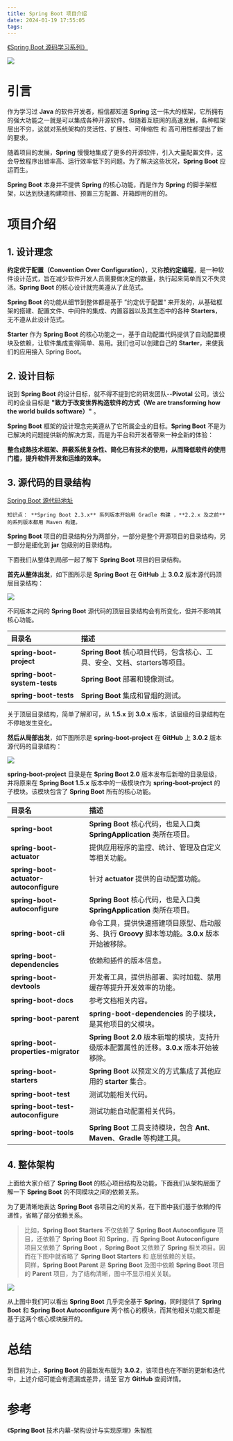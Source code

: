 ```yaml
---
title: Spring Boot 项目介绍
date: 2024-01-19 17:55:05
tags:
---
```



[《Spring Boot 源码学习系列》](https://blog.csdn.net/u012855229/category_12387912.html)

![](/images/spring-boot-logo.png)


# 引言

作为学习过 **Java** 的软件开发者，相信都知道 **Spring** 这一伟大的框架，它所拥有的强大功能之一就是可以集成各种开源软件。但随着互联网的高速发展，各种框架层出不穷，这就对系统架构的灵活性、扩展性、可伸缩性 和 高可用性都提出了新的要求。

随着项目的发展，**Spring** 慢慢地集成了更多的开源软件，引入大量配置文件，这会导致程序出错率高、运行效率低下的问题。为了解决这些状况，**Spring Boot** 应运而生。

**Spring Boot** 本身并不提供 **Spring** 的核心功能，而是作为 **Spring** 的脚手架框架，以达到快速构建项目、预置三方配置、开箱即用的目的。

# 项目介绍
## 1. 设计理念

**约定优于配置（Convention Over Configuration）**，又称**按约定编程**，是一种软件设计范式，旨在减少软件开发人员需要做决定的数量，执行起来简单而又不失灵活。**Spring Boot** 的核心设计就完美遵从了此范式。

**Spring Boot** 的功能从细节到整体都是基于 ”约定优于配置“ 来开发的，从基础框架的搭建、配置文件、中间件的集成、内置容器以及其生态中的各种 **Starters**，无不遵从此设计范式。

**Starter** 作为 **Spring Boot** 的核心功能之一，基于自动配置代码提供了自动配置模块及依赖，让软件集成变得简单、易用。我们也可以创建自己的 **Starter**，来使我们的应用接入 Spring Boot。

## 2. 设计目标

说到 **Spring Boot** 的设计目标，就不得不提到它的研发团队--**Pivotal** 公司。该公司的企业目标是 **"致力于改变世界构造软件的方式（We are transforming how the world builds software）"** 。

**Spring Boot** 框架的设计理念完美遵从了它所属企业的目标。**Spring Boot** 不是为已解决的问题提供新的解决方案，而是为平台和开发者带来一种全新的体验：

**整合成熟技术框架、屏蔽系统复杂性、简化已有技术的使用，从而降低软件的使用门槛，提升软件开发和运维的效率。**

## 3. 源代码的目录结构

[Spring Boot 源代码地址](https://github.com/spring-projects/spring-boot)

```
知识点： **Spring Boot 2.3.x** 系列版本开始用 Gradle 构建 ，**2.2.x 及之前** 的系列版本都用 Maven 构建。
```

**Spring Boot** 项目的目录结构分为两部分，一部分是整个开源项目的目录结构，另一部分是细化到 **jar** 包级别的目录结构。

下面我们从整体到局部一起了解下 **Spring Boot** 项目的目录结构。

**首先从整体出发**，如下图所示是 **Spring Boot** 在 **GitHub** 上 **3.0.2** 版本源代码顶层目录结构：

![](source-code-directory.png)


不同版本之间的 **Spring Boot** 源代码的顶层目录结构会有所变化，但并不影响其核心功能。

| 目录名 | 描述  |
|:--|:--|
| **spring-boot-project** |  **Spring Boot** 核心项目代码，包含核心、工具、安全、文档、starters等项目。|
| **spring-boot-system-tests** | **Spring Boot** 部署和镜像测试。 |
|**spring-boot-tests**| **Spring Boot** 集成和冒烟的测试。|


关于顶层目录结构，简单了解即可，从 **1.5.x** 到 **3.0.x** 版本，该层级的目录结构在不停地发生变化。

**然后从局部出发**，如下图所示是 **spring-boot-project** 在 **GitHub** 上 **3.0.2** 版本源代码的目录结构：

![](source-code-directory1.png)

**spring-boot-project** 目录是在 **Spring Boot 2.0** 版本发布后新增的目录层级，并将原来在 **Spring Boot 1.5.x** 版本中的一级模块作为 **spring-boot-project** 的子模块。该模块包含了 **Spring Boot** 所有的核心功能。

| 目录名 | 描述  |
|:--|:--|
| **spring-boot** |  **Spring Boot** 核心代码，也是入口类 **SpringApplication** 类所在项目。|
| **spring-boot-actuator** |  提供应用程序的监控、统计、管理及自定义等相关功能。|
| **spring-boot-actuator-autoconfigure** |  针对 **actuator** 提供的自动配置功能。|
| **spring-boot-autoconfigure** |  **Spring Boot** 核心代码，也是入口类 **SpringApplication** 类所在项目。|
| **spring-boot-cli** |  命令工具，提供快速搭建项目原型、启动服务、执行 **Groovy** 脚本等功能。**3.0.x** 版本开始被移除。|
| **spring-boot-dependencies** |  依赖和插件的版本信息。|
| **spring-boot-devtools** |  开发者工具，提供热部署、实时加载、禁用缓存等提升开发效率的功能。|
| **spring-boot-docs** |  参考文档相关内容。|
| **spring-boot-parent** |  **spring-boot-dependencies** 的子模块，是其他项目的父模块。|
| **spring-boot-properties-migrator** |  **Spring Boot 2.0** 版本新增的模块，支持升级版本配置属性的迁移。**3.0.x** 版本开始被移除。|
| **spring-boot-starters** |  **Spring Boot** 以预定义的方式集成了其他应用的 **starter** 集合。|
| **spring-boot-test** |  测试功能相关代码。|
| **spring-boot-test-autoconfigure** |  测试功能自动配置相关代码。|
| **spring-boot-tools** |  **Spring Boot** 工具支持模块，包含 **Ant**、**Maven**、**Gradle** 等构建工具。|

## 4. 整体架构
上面给大家介绍了 **Spring Boot** 的核心项目结构及功能，下面我们从架构层面了解一下 **Spring Boot**  的不同模块之间的依赖关系。

为了更清晰地表达 **Spring Boot** 各项目之间的关系，在下图中我们基于依赖的传递性，省略了部分依赖关系。
> 比如，**Spring Boot Starters** 不仅依赖了 **Spring Boot Autoconfigure** 项目，还依赖了 **Spring Boot** 和 **Spring**，而 **Spring Boot Autoconfigure** 项目又依赖了 **Spring Boot** ，**Spring Boot** 又依赖了 **Spring** 相关项目。因而在下图中就省略了 **Spring Boot Starters** 和 底层依赖的关联。<br/>
> 同样，**Spring Boot Parent** 是 **Spring Boot** 及图中依赖 **Spring Boot** 项目的 **Parent** 项目，为了结构清晰，图中不显示相关关联。
> 
![](spring-boot-dependency.png)

从上图中我们可以看出 **Spring Boot** 几乎完全基于 **Spring**，同时提供了 **Spring Boot** 和 **Spring Boot Autoconfigure** 两个核心的模块，而其他相关功能又都是基于这两个核心模块展开的。

# 总结

到目前为止，**Spring Boot** 的最新发布版为 **3.0.2**，该项目也在不断的更新和迭代中，上述介绍可能会有遗漏或差异，请至 官方 **GitHub** 查阅详情。

# 参考
《**Spring Boot** 技术内幕-架构设计与实现原理》朱智胜 

